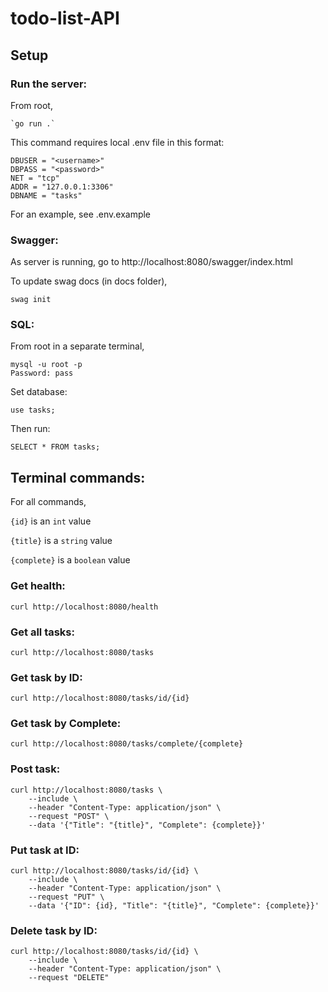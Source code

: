 # todo-list-API

## Setup

### Run the server:
 
From root,

    `go run .`

This command requires local .env file in this format:

```
DBUSER = "<username>"
DBPASS = "<password>"
NET = "tcp"
ADDR = "127.0.0.1:3306"
DBNAME = "tasks"
```

For an example, see .env.example

### Swagger:

As server is running, go to http://localhost:8080/swagger/index.html

To update swag docs (in docs folder),

    swag init

### SQL:

From root in a separate terminal,

    mysql -u root -p
    Password: pass

Set database:

    use tasks;

Then run:

    SELECT * FROM tasks;

## Terminal commands:

For all commands, 

`{id}` is an `int` value

`{title}` is a `string` value

`{complete}` is a `boolean` value


### Get health:
    curl http://localhost:8080/health
    
### Get all tasks:
    curl http://localhost:8080/tasks

### Get task by ID:
    curl http://localhost:8080/tasks/id/{id}

### Get task by Complete:
    curl http://localhost:8080/tasks/complete/{complete}

### Post task:
    curl http://localhost:8080/tasks \
        --include \
        --header "Content-Type: application/json" \
        --request "POST" \
        --data '{"Title": "{title}", "Complete": {complete}}'

### Put task at ID:
    curl http://localhost:8080/tasks/id/{id} \
        --include \
        --header "Content-Type: application/json" \
        --request "PUT" \
        --data '{"ID": {id}, "Title": "{title}", "Complete": {complete}}'

### Delete task by ID:
    curl http://localhost:8080/tasks/id/{id} \
        --include \
        --header "Content-Type: application/json" \
        --request "DELETE"